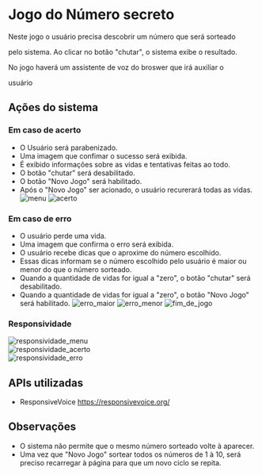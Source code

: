 # Jogo do Número secreto
<p>Neste jogo o usuário precisa descobrir um número que será sorteado</p>
<p>pelo sistema. Ao clicar no botão "chutar", o sistema exibe o resultado.</p>
<p>No jogo haverá um assistente de voz do broswer que irá auxiliar o </p>
<p>usuário</p>

## Ações do sistema
### Em caso de acerto
* O Usuário será parabenizado.
* Uma imagem que confimar o sucesso será exibida.
* É exibido informações sobre as vidas e tentativas feitas ao todo.
* O botão "chutar" será desabilitado. 
* O botão "Novo Jogo" será habilitado.
* Após o "Novo Jogo" ser acionado, o usuário recurerará todas
as vidas.
![menu](https://github.com/tuliusalves/Descobrir-Numero/blob/main/printScreen/Menu_Principal.PNG)
![acerto](https://github.com/tuliusalves/Descobrir-Numero/blob/main/printScreen/Acerto.PNG)

### Em caso de erro
* O usuário perde uma vida.
* Uma imagem que confirma o erro será exibida. 
* O usuário recebe dicas que o aproxime do número escolhido.
* Essas dicas informam se o número escolhido pelo usuário é 
maior ou menor do que o número sorteado.
* Quando a quantidade de vidas for igual a "zero", o botão "chutar"
será desabilitado.
* Quando a quantidade de vidas for igual a "zero", o botão "Novo 
Jogo" será habilitado.
![erro_maior](https://github.com/tuliusalves/Descobrir-Numero/blob/main/printScreen/Erro_maior.PNG)
![erro_menor](https://github.com/tuliusalves/Descobrir-Numero/blob/main/printScreen/Erro_menor.PNG)
![fim_de_jogo](https://github.com/tuliusalves/Descobrir-Numero/blob/main/printScreen/Fim_De_Jogo.PNG)

### Responsividade
![responsividade_menu](https://github.com/tuliusalves/Descobrir-Numero/blob/main/printScreen/Responsividade_menu.PNG) 
<br>
![responsividade_acerto](https://github.com/tuliusalves/Descobrir-Numero/blob/main/printScreen/Responsividade_acerto.PNG)
<br>
![responsividade_erro](https://github.com/tuliusalves/Descobrir-Numero/blob/main/printScreen/Responsividade_erro.PNG)

## APIs utilizadas
* ResponsiveVoice
https://responsivevoice.org/

## Observações
* O sistema não permite que o mesmo número sorteado volte à 
aparecer.
* Uma vez que "Novo Jogo" sortear todos os números de 1 à 10,
será preciso recarregar à página para que um novo ciclo se 
repita.
